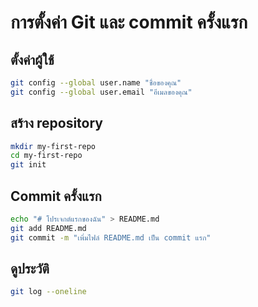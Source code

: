 # การตั้งค่า Git และ commit ครั้งแรก

## ตั้งค่าผู้ใช้
```bash
git config --global user.name "ชื่อของคุณ"
git config --global user.email "อีเมลของคุณ"
```

## สร้าง repository
```bash
mkdir my-first-repo
cd my-first-repo
git init
```

## Commit ครั้งแรก
```bash
echo "# โปรเจกต์แรกของฉัน" > README.md
git add README.md
git commit -m "เพิ่มไฟล์ README.md เป็น commit แรก"
```

## ดูประวัติ
```bash
git log --oneline
```
